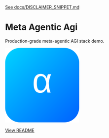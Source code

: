 [See docs/DISCLAIMER_SNIPPET.md](../DISCLAIMER_SNIPPET.md)

# Meta Agentic Agi

Production-grade meta-agentic AGI stack demo.

![screenshot](../meta_agentic_agi/assets/logo.svg)

[View README](../../alpha_factory_v1/demos/meta_agentic_agi/README.md)
